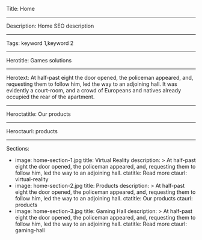 Title: Home

----

Description: Home SEO description

----

Tags: keyword 1,keyword 2

----

Herotitle: Games solutions

----

Herotext: At half-past eight the door opened, the policeman appeared, and, requesting them to follow him, led the way to an adjoining hall. It was evidently a court-room, and a crowd of Europeans and natives already occupied the rear of the apartment.

----

Heroctatitle: Our products

----

Heroctaurl: products

----

Sections: 

- 
  image: home-section-1.jpg
  title: Virtual Reality
  description: >
    At half-past eight the door opened, the
    policeman appeared, and, requesting them
    to follow him, led the way to an
    adjoining hall.
  ctatitle: Read more
  ctaurl: virtual-reality
- 
  image: home-section-2.jpg
  title: Products
  description: >
    At half-past eight the door opened, the
    policeman appeared, and, requesting them
    to follow him, led the way to an
    adjoining hall.
  ctatitle: Our products
  ctaurl: products
- 
  image: home-section-3.jpg
  title: Gaming Hall
  description: >
    At half-past eight the door opened, the
    policeman appeared, and, requesting them
    to follow him, led the way to an
    adjoining hall.
  ctatitle: Read more
  ctaurl: gaming-hall